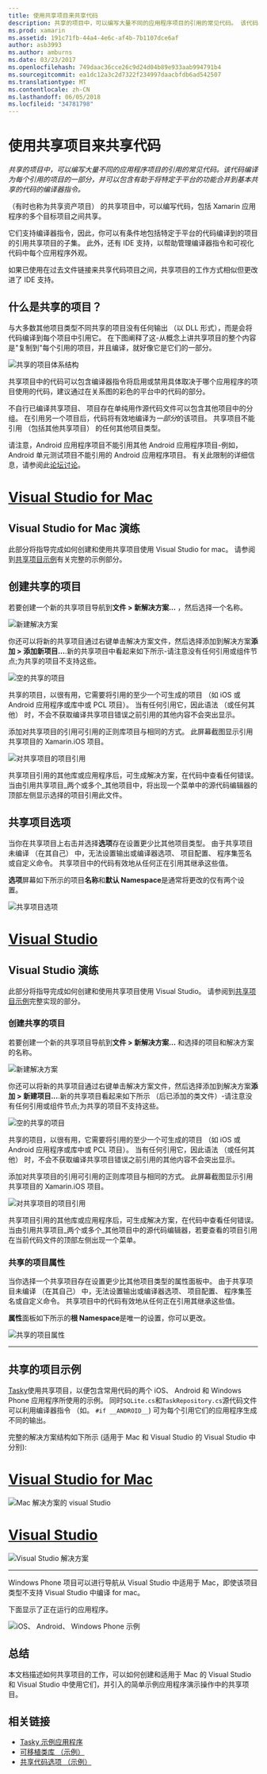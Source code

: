 ```yaml
---
title: 使用共享项目来共享代码
description: 共享的项目中，可以编写大量不同的应用程序项目的引用的常见代码。 该代码编译为每个引用的项目的一部分，并可以包含有助于将特定于平台的功能合并到基本共享的代码的编译器指令。
ms.prod: xamarin
ms.assetid: 191c71fb-44a4-4e6c-af4b-7b1107dce6af
author: asb3993
ms.author: amburns
ms.date: 03/23/2017
ms.openlocfilehash: 749daac36cce26c9d24d04b89e933aab994791b4
ms.sourcegitcommit: ea1dc12a3c2d7322f234997daacbfdb6ad542507
ms.translationtype: MT
ms.contentlocale: zh-CN
ms.lasthandoff: 06/05/2018
ms.locfileid: "34781798"
---
```

# <a name="using-shared-projects-to-share-code"></a>使用共享项目来共享代码

_共享的项目中，可以编写大量不同的应用程序项目的引用的常见代码。该代码编译为每个引用的项目的一部分，并可以包含有助于将特定于平台的功能合并到基本共享的代码的编译器指令。_

（有时也称为共享资产项目） 的共享项目中，可以编写代码，包括 Xamarin 应用程序的多个目标项目之间共享。

它们支持编译器指令，因此，你可以有条件地包括特定于平台的代码编译到的项目的引用共享项目的子集。 此外，还有 IDE 支持，以帮助管理编译器指令和可视化代码中每个应用程序外观。

如果已使用在过去文件链接来共享代码项目之间，共享项目的工作方式相似但更改进了 IDE 支持。



## <a name="what-is-a-shared-project"></a>什么是共享的项目？

与大多数其他项目类型不同共享的项目没有任何输出 （以 DLL 形式），而是会将代码编译到每个项目中引用它。 在下图阐释了这-从概念上讲共享项目的整个内容是"复制到"每个引用的项目，并且编译，就好像它是它们的一部分。

 ![](shared-projects-images/sharedassetproject.png "共享的项目体系结构")

共享项目中的代码可以包含编译器指令将启用或禁用具体取决于哪个应用程序的项目使用的代码，建议通过在关系图的彩色的平台中的代码的部分。

不自行已编译共享项目、 项目存在单纯用作源代码文件可以包含其他项目中的分组。 在引用另一个项目后，代码将有效地编译为*一部分*的该项目。 共享项目不能引用 （包括其他共享项目） 的任何其他项目类型。

请注意，Android 应用程序项目不能引用其他 Android 应用程序项目-例如，Android 单元测试项目不能引用的 Android 应用程序项目。 有关此限制的详细信息，请参阅此[论坛讨论](http://forums.xamarin.com/discussion/comment/98092/)。

# <a name="visual-studio-for-mactabvsmac"></a>[Visual Studio for Mac](#tab/vsmac)



## <a name="visual-studio-for-mac-walkthrough"></a>Visual Studio for Mac 演练


此部分将指导完成如何创建和使用共享项目使用 Visual Studio for mac。 请参阅到[共享项目示例](#Shared_Project_Example)有关完整的示例部分。


## <a name="creating-a-shared-project"></a>创建共享的项目


若要创建一个新的共享项目导航到**文件 > 新解决方案...** ，然后选择一个名称。


![](shared-projects-images/xs-newsolution.png "新建解决方案")


你还可以将新的共享项目通过右键单击解决方案文件，然后选择添加到解决方案**添加 > 添加新项目...**.新的共享项目中看起来如下所示-请注意没有任何引用或组件节点;为共享的项目不支持这些。


![](shared-projects-images/xs-empty.png "空的共享的项目")


共享的项目，以很有用，它需要将引用的至少一个可生成的项目 （如 iOS 或 Android 应用程序或库中或 PCL 项目）。 当有任何引用它，因此语法 （或任何其他） 时，不会不获取编译共享项目错误之前引用的其他内容不会突出显示。



添加对共享项目的引用可引用的正则库项目与相同的方式。 此屏幕截图显示引用共享项目的 Xamarin.iOS 项目。


![](shared-projects-images/xs-reference.png "对共享项目的项目引用")


共享项目引用的其他库或应用程序后，可生成解决方案，在代码中查看任何错误。 当由引用共享项目_两个或多个_其他项目中，将出现一个菜单中的源代码编辑器的顶部左侧显示选择的项目引用此文件。



## <a name="shared-project-options"></a>共享项目选项


当你在共享项目上右击并选择**选项**存在设置更少比其他项目类型。 由于共享项目未编译 （在其自己） 中，无法设置输出或编译器选项、 项目配置、 程序集签名或自定义命令。 共享项目中的代码有效地从任何正在引用其继承这些值。



**选项**屏幕如下所示的项目**名称**和**默认 Namespace**是通常将更改的仅有两个设置。


![](shared-projects-images/xs-sharedprojectoptions.png "共享项目选项")



# <a name="visual-studiotabvswin"></a>[Visual Studio](#tab/vswin)



## <a name="visual-studio-walkthrough"></a>Visual Studio 演练


此部分将指导完成如何创建和使用共享项目使用 Visual Studio。 请参阅到[共享项目示例](#Shared_Project_Example)完整实现的部分。


### <a name="creating-a-shared-project"></a>创建共享的项目


若要创建一个新的共享项目导航到**文件 > 新解决方案...** 和选择的项目和解决方案的名称。


![](shared-projects-images/vs-newsolution.png "新建解决方案")


你还可以将新的共享项目通过右键单击解决方案文件，然后选择添加到解决方案**添加 > 新建项目...**.新的共享项目看起来如下所示 （后已添加的类文件）-请注意没有任何引用或组件节点;为共享的项目不支持这些。


![](shared-projects-images/vs-empty.png "空的共享的项目")


共享的项目，以很有用，它需要将引用的至少一个可生成的项目 （如 iOS 或 Android 应用程序或库中或 PCL 项目）。 当有任何引用它，因此语法 （或任何其他） 时，不会不获取编译共享项目错误之前引用的其他内容不会突出显示。



添加对共享项目的引用可引用的正则库项目与相同的方式。 此屏幕截图显示引用共享项目的 Xamarin.iOS 项目。


![](shared-projects-images/vs-reference.png "对共享项目的项目引用")


共享项目引用的其他库或应用程序后，可生成解决方案，在代码中查看任何错误。 当由引用共享项目_两个或多个_其他项目中的源代码编辑器，若要查看的项目引用在当前代码文件的顶部左侧出现一个菜单。


### <a name="shared-project-properties"></a>共享的项目属性


当你选择一个共享项目存在设置更少比其他项目类型的属性面板中。 由于共享项目未编译 （在其自己） 中，无法设置输出或编译器选项、 项目配置、 程序集签名或自定义命令。 共享项目中的代码有效地从任何正在引用其继承这些值。



**属性**面板如下所示的**根 Namespace**是唯一的设置，你可以更改。


![](shared-projects-images/vs-sharedprojectproperties.png "共享的项目属性")



-----

<a name="Shared_Project_Example"/>

## <a name="shared-project-example"></a>共享的项目示例

[Tasky](https://github.com/xamarin/mobile-samples/tree/master/Tasky)使用共享项目，以便包含常用代码的两个 iOS、 Android 和 Windows Phone 应用程序所使用的示例。 同时`SQLite.cs`和`TaskRepository.cs`源代码文件可以利用编译器指令 （如。 `#if __ANDROID__`) 可为每个引用它们的应用程序生成不同的输出。

完整的解决方案结构如下所示 (适用于 Mac 和 Visual Studio 的 Visual Studio 中分别):

# <a name="visual-studio-for-mactabvsmac"></a>[Visual Studio for Mac](#tab/vsmac)

 ![](shared-projects-images/xs-examplesolution.png "Mac 解决方案的 visual Studio")

# <a name="visual-studiotabvswin"></a>[Visual Studio](#tab/vswin)

 ![](shared-projects-images/vs-examplesolution.png "Visual Studio 解决方案")

-----

Windows Phone 项目可以进行导航从 Visual Studio 中适用于 Mac，即使该项目类型不支持 Visual Studio 中编译 for mac。

下面显示了正在运行的应用程序。

 ![](shared-projects-images/example.png "iOS、 Android、 Windows Phone 示例")



## <a name="summary"></a>总结

本文档描述如何共享项目的工作，可以如何创建和适用于 Mac 的 Visual Studio 和 Visual Studio 中使用它们，并引入的简单示例应用程序演示操作中的共享项目。

## <a name="related-links"></a>相关链接

- [Tasky 示例应用程序](https://github.com/xamarin/mobile-samples/tree/master/Tasky)
- [可移植类库 （示例）](~/cross-platform/app-fundamentals/pcl.md)
- [共享代码选项 （示例）](~/cross-platform/app-fundamentals/code-sharing.md)
